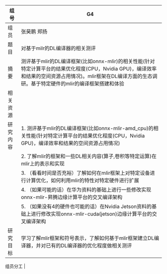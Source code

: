 | 组号 | G4     |
|------|--------|
| 组员 | 张昊鹏 郑扬   | 
| 题目 | 对基于milr的DL编译器的相关测评 |
| 摘要 | 测评基于mlir的DL编译框架(比如onnx-mlir)的相关性能(针对特定计算平台的结果优化程度(CPU，Nvidia GPU)，编译效率和结果的空间资源占用情况)。mlir框架在DL编译方面的生态调研。基于特定硬件的mlir的编译框架搭建和体验 |
| 相关资源 | |
| 研究内容 | 1. 测评基于mlir的DL编译框架(比如onnx-mlir-amd_cpu)的相关性能(针对特定计算平台的结果优化程度(CPU，Nvidia GPU)，编译效率和结果的空间资源占用情况) |
| | 2. 了解mlir的框架和一些DL相关内容(算子,卷积等特定运算)在mlir上的表示和实现 |
| | 3. （看看时间是否充裕）了解如何在mlir框架上对特定设备进行计算优化，如何利用mlir的特性对特定硬件进行扩展 |
| | 4. （如果可能的话）在华为资料的基础上进行一些修改实现onnx-mlir-昇腾边缘计算平台的交叉编译架构 |
| | 5. （如果没有4的硬件也可能的话）在Nvidia Jetson资料的基础上进行修改实现onnx-mlir-cuda(jetson)边缘计算平台的交叉编译架构 |
研究目标 | 学习了解mlir框架和符号表示，了解如何基于mlir框架建立DL编译器，并对已有的DL编译器的优化程度做相关测评 |

组员分工 |